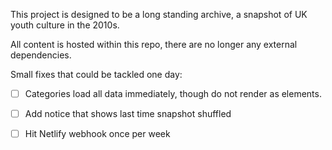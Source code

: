 This project is designed to be a long standing archive, a snapshot of UK youth culture in the 2010s.

All content is hosted within this repo, there are no longer any external dependencies.

Small fixes that could be tackled one day:

- [ ] Categories load all data immediately, though do not render as elements.

- [ ] Add notice that shows last time snapshot shuffled

- [ ] Hit Netlify webhook once per week
